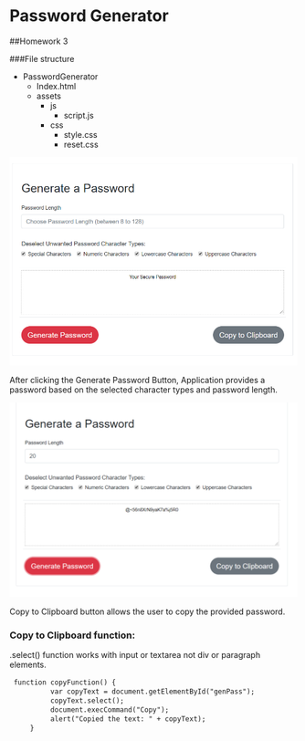 # Password Generator
##Homework 3 


###File structure
- PasswordGenerator
  - Index.html
  - assets
    - js
      - script.js
    - css
      - style.css
      - reset.css

![Alt Text](./assets/img/screen1.png)

After clicking the Generate Password Button, Application provides a password based on the selected character types and password length.

![Alt Text](./assets/img/screen2.png)

Copy to Clipboard button allows the user to copy the provided password.

 ### Copy to Clipboard function:
 .select() function works with input or textarea not div or paragraph elements.
```
 function copyFunction() {
          var copyText = document.getElementById("genPass");
          copyText.select();
          document.execCommand("Copy");
          alert("Copied the text: " + copyText);
     }
```
